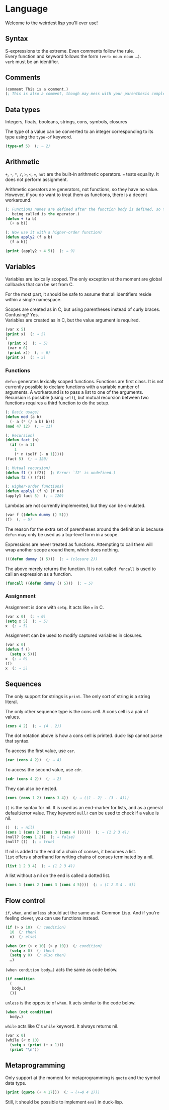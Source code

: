 # Language

Welcome to the weirdest lisp you'll ever use!

## Syntax

S-expressions to the extreme. Even comments follow the rule.  
Every function and keyword follows the form `(verb noun noun …)`.  
`verb` must be an identifier.

## Comments

```lisp
(comment This is a comment.)
(; This is also a comment, though may mess with your parenthesis completion.)
```

## Data types

Integers, floats, booleans, strings, cons, symbols, closures

The type of a value can be converted to an integer corresponding to its type using the `type-of` keyword.

```lisp
(type-of 5)  (; ⇒ 2)
```

## Arithmetic

`+`, `-`, `*`, `/`, `>`, `<`, `=`, `not` are the built-in arithmetic operators. `=` tests equality. It does not perform assignment.

Arithmetic operators are generators, not functions, so they have no value. However, if you do want to treat them as functions, there is a decent workaround.

```lisp
(; Functions names are defined after the function body is defined, so the `+'
   being called is the operator.)
(defun + (a b)
  (+ a b))

(; Now use it with a higher-order function)
(defun apply2 (f a b)
  (f a b))

(print (apply2 + 4 5))  (; ⇒ 9)
```

## Variables

Variables are lexically scoped. The only exception at the moment are global callbacks that can be set from C.

For the most part, it should be safe to assume that all identifiers reside within a single namespace.

Scopes are created as in C, but using parentheses instead of curly braces. Confusing? Yes.  
Variables are created as in C, but the value argument is required.

```lisp
(var x 5)
(print x)  (; ⇒ 5)
(
 (print x)  (; ⇒ 5)
 (var x 6)
 (print x))  (; ⇒ 6)
(print x)  (; ⇒ 5)
```

### Functions

`defun` generates lexically scoped functions. Functions are first class. It is not currently possible to declare functions with a variable number of arguments. A workaround is to pass a list to one of the arguments. Recursion is possible (using `self`), but mutual recursion between two functions requires a third function to do the setup.

```lisp
(; Basic usage)
(defun mod (a b)
  (- a (* (/ a b) b)))
(mod 47 12)  (; ⇒ 11)

(; Recursion)
(defun fact (n)
  (if (= n 1)
    1
    (* n (self (- n 1)))))
(fact 5)  (; ⇒ 120)

(; Mutual recursion)
(defun f1 () (f2))  (; Error: `f2' is undefined.)
(defun f2 () (f1))

(; Higher-order functions)
(defun apply1 (f n) (f n))
(apply1 fact 5)  (; ⇒ 120)
```

Lambdas are not currently implemented, but they can be simulated.

```lisp
(var f ((defun dummy () 5)))
(f)  (; ⇒ 5)
```

The reason for the extra set of parentheses around the definition is because `defun` may only be used as a top-level form in a scope.

Expressions are never treated as functions. Attempting to call them will wrap another scope around them, which does nothing.

```lisp
(((defun dummy () 5)))  (; ⇒ (closure 2))
```

The above merely returns the function. It is not called. `funcall` is used to call an expression as a function.

```lisp
(funcall ((defun dummy () 5)))  (; ⇒ 5)
```

### Assignment

Assignment is done with `setq`. It acts like `=` in C.

```lisp
(var x 0)  (; ⇒ 0)
(setq x 5)  (; ⇒ 5)
x  (; ⇒ 5)
```

Assignment can be used to modify captured variables in closures.

```lisp
(var x 0)
(defun f ()
  (setq x 5)))
x  (; ⇒ 0)
(f)
x  (; ⇒ 5)
```

## Sequences

The only support for strings is `print`. The only sort of string is a string literal.

The only other sequence type is the cons cell. A cons cell is a pair of values.

```lisp
(cons 4 2)  (; ⇒ (4 . 2))
```

The dot notation above is how a cons cell is printed. duck-lisp cannot parse that syntax.

To access the first value, use `car`.

```lisp
(car (cons 4 2))  (; ⇒ 4)
```

To access the second value, use `cdr`.

```lisp
(cdr (cons 4 2))  (; ⇒ 2)
```

They can also be nested.

```lisp
(cons (cons 1 2) (cons 3 4))  (; ⇒ ((1 . 2) . (3 . 4)))
```

`()` is the syntax for nil. It is used as an end-marker for lists, and as a general default/error value. They keyword `null?` can be used to check if a value is nil.

```lisp
()  (; ⇒ nil)
(cons 1 (cons 2 (cons 3 (cons 4 ()))))  (; ⇒ (1 2 3 4))
(null? (cons 1 2))  (; ⇒ false)
(null? ())  (; ⇒ true)
```

If nil is added to the end of a chain of conses, it becomes a list.  
`list` offers a shorthand for writing chains of conses terminated by a nil.

```lisp
(list 1 2 3 4)  (; ⇒ (1 2 3 4))
```

A list without a nil on the end is called a dotted list.

```lisp
(cons 1 (cons 2 (cons 3 (cons 4 5))))  (; ⇒ (1 2 3 4 . 5))
```

## Flow control

`if`, `when`, and `unless` should act the same as in Common Lisp. And if you're feeling clever, you can use functions instead.

```lisp
(if (> x 10)  (; condition)
  10  (; then)
  x)  (; else)
```

```lisp
(when (or (> x 10) (> y 10))  (; condition)
  (setq x 0)  (; then)
  (setq y 0)  (; also then)
  …)
```

`(when condition body…)` acts the same as code below.

```lisp
(if condition
  (
   body…)
  ())
```

`unless` is the opposite of `when`. It acts similar to the code below.

```lisp
(when (not condition)
  body…)
```

`while` acts like C's `while` keyword. It always returns nil.

```lisp
(var x 0)
(while (< x 10)
  (setq x (print (+ x 1)))
  (print "\n"))
```

## Metaprogramming

Only support at the moment for metaprogramming is `quote` and the symbol data type.

```lisp
(print (quote (+ 4 17)))  (; ⇒ (+→0 4 17))
```

Still, it should be possible to implement `eval` in duck-lisp.
